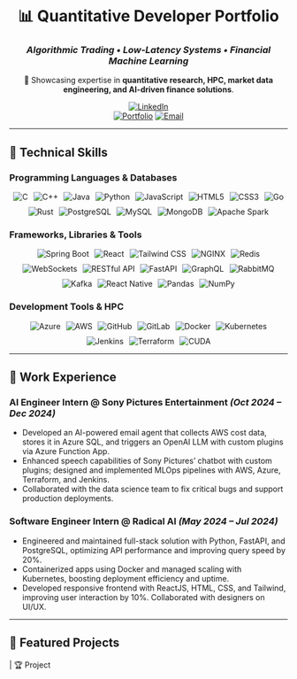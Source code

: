 <div align="center">

# 📊 Quantitative Developer Portfolio  
### *Algorithmic Trading • Low-Latency Systems • Financial Machine Learning*

🚀 Showcasing expertise in **quantitative research, HPC, market data engineering, and AI-driven finance solutions**.

[![LinkedIn](https://img.shields.io/badge/LinkedIn-0A66C2?logo=linkedin&style=for-the-badge)](https://www.linkedin.com/in/prakashrajnehrudass/)  
[![Portfolio](https://img.shields.io/badge/Portfolio-FF7139?logo=firefox&style=for-the-badge)](https://prakashraj15.netlify.app/)
[![Email](https://img.shields.io/badge/Email-D14836?logo=gmail&style=for-the-badge)](mailto:prakashrajnehrudass@gmail.com)

</div>

---

## 🧠 Technical Skills

### **Programming Languages & Databases**  
<div align="center" style="display: flex; justify-content: center; gap: 10px; flex-wrap: wrap;">
  <img src="https://img.shields.io/badge/C-555555?style=flat&logo=c&logoColor=white" alt="C"/>
  <img src="https://img.shields.io/badge/C++-00599C?style=flat&logo=cplusplus&logoColor=white" alt="C++"/>
  <img src="https://img.shields.io/badge/Java-007396?style=flat&logo=java&logoColor=white" alt="Java"/>
  <img src="https://img.shields.io/badge/Python-3776AB?style=flat&logo=python&logoColor=white" alt="Python"/>
  <img src="https://img.shields.io/badge/JavaScript-F7DF1E?style=flat&logo=javascript&logoColor=black" alt="JavaScript"/>
  <img src="https://img.shields.io/badge/HTML5-E34F26?style=flat&logo=html5&logoColor=white" alt="HTML5"/>
  <img src="https://img.shields.io/badge/CSS3-1572B6?style=flat&logo=css3&logoColor=white" alt="CSS3"/>
  <img src="https://img.shields.io/badge/Go-00ADD8?style=flat&logo=go&logoColor=white" alt="Go"/>
  <img src="https://img.shields.io/badge/Rust-000000?style=flat&logo=rust&logoColor=white" alt="Rust"/>
  <img src="https://img.shields.io/badge/PostgreSQL-336791?style=flat&logo=postgresql&logoColor=white" alt="PostgreSQL"/>
  <img src="https://img.shields.io/badge/MySQL-4479A1?style=flat&logo=mysql&logoColor=white" alt="MySQL"/>
  <img src="https://img.shields.io/badge/MongoDB-47A248?style=flat&logo=mongodb&logoColor=white" alt="MongoDB"/>
  <img src="https://img.shields.io/badge/Apache%20Spark-E25A1C?style=flat&logo=apachespark&logoColor=white" alt="Apache Spark"/>
</div>

### **Frameworks, Libraries & Tools**  
<div align="center" style="display: flex; justify-content: center; gap: 10px; flex-wrap: wrap;">
  <img src="https://img.shields.io/badge/Spring_Boot-6DB33F?style=flat&logo=springboot&logoColor=white" alt="Spring Boot"/>
  <img src="https://img.shields.io/badge/React-61DAFB?style=flat&logo=react&logoColor=black" alt="React"/>
  <img src="https://img.shields.io/badge/Tailwind_CSS-06B6D4?style=flat&logo=tailwindcss&logoColor=white" alt="Tailwind CSS"/>
  <img src="https://img.shields.io/badge/NGINX-009639?style=flat&logo=nginx&logoColor=white" alt="NGINX"/>
  <img src="https://img.shields.io/badge/Redis-DC382D?style=flat&logo=redis&logoColor=white" alt="Redis"/>
  <img src="https://img.shields.io/badge/WebSockets-0078D4?style=flat" alt="WebSockets"/>
  <img src="https://img.shields.io/badge/RESTful_API-61DAFB?style=flat" alt="RESTful API"/>
  <img src="https://img.shields.io/badge/FastAPI-009688?style=flat&logo=fastapi&logoColor=white" alt="FastAPI"/>
  <img src="https://img.shields.io/badge/GraphQL-E10098?style=flat&logo=graphql&logoColor=white" alt="GraphQL"/>
  <img src="https://img.shields.io/badge/RabbitMQ-FF6600?style=flat&logo=rabbitmq&logoColor=white" alt="RabbitMQ"/>
  <img src="https://img.shields.io/badge/Kafka-231F20?style=flat&logo=apachekafka&logoColor=white" alt="Kafka"/>
  <img src="https://img.shields.io/badge/React_Native-20232A?style=flat&logo=react&logoColor=white" alt="React Native"/>
  <img src="https://img.shields.io/badge/Pandas-150458?style=flat&logo=pandas&logoColor=white" alt="Pandas"/>
  <img src="https://img.shields.io/badge/NumPy-013243?style=flat&logo=numpy&logoColor=white" alt="NumPy"/>
</div>

### **Development Tools & HPC**  
<div align="center" style="display: flex; justify-content: center; gap: 10px; flex-wrap: wrap;">
  <img src="https://img.shields.io/badge/Microsoft_Azure-0078D4?style=flat&logo=microsoftazure&logoColor=white" alt="Azure"/>
  <img src="https://img.shields.io/badge/AWS-232F3E?style=flat&logo=amazonaws&logoColor=white" alt="AWS"/>
  <img src="https://img.shields.io/badge/GitHub-181717?style=flat&logo=github&logoColor=white" alt="GitHub"/>
  <img src="https://img.shields.io/badge/GitLab-FC6D26?style=flat&logo=gitlab&logoColor=white" alt="GitLab"/>
  <img src="https://img.shields.io/badge/Docker-2496ED?style=flat&logo=docker&logoColor=white" alt="Docker"/>
  <img src="https://img.shields.io/badge/Kubernetes-326CE5?style=flat&logo=kubernetes&logoColor=white" alt="Kubernetes"/>
  <img src="https://img.shields.io/badge/Jenkins-D24939?style=flat&logo=jenkins&logoColor=white" alt="Jenkins"/>
  <img src="https://img.shields.io/badge/Terraform-623CE4?style=flat&logo=terraform&logoColor=white" alt="Terraform"/>
  <img src="https://img.shields.io/badge/CUDA-76B900?style=flat&logo=nvidia&logoColor=white" alt="CUDA"/>
</div>

---

## 💼 Work Experience

### **AI Engineer Intern @ Sony Pictures Entertainment** *(Oct 2024 – Dec 2024)*  
- Developed an AI-powered email agent that collects AWS cost data, stores it in Azure SQL, and triggers an OpenAI LLM with custom plugins via Azure Function App.  
- Enhanced speech capabilities of Sony Pictures’ chatbot with custom plugins; designed and implemented MLOps pipelines with AWS, Azure, Terraform, and Jenkins.  
- Collaborated with the data science team to fix critical bugs and support production deployments.

### **Software Engineer Intern @ Radical AI** *(May 2024 – Jul 2024)*  
- Engineered and maintained full-stack solution with Python, FastAPI, and PostgreSQL, optimizing API performance and improving query speed by 20%.  
- Containerized apps using Docker and managed scaling with Kubernetes, boosting deployment efficiency and uptime.  
- Developed responsive frontend with ReactJS, HTML, CSS, and Tailwind, improving user interaction by 10%. Collaborated with designers on UI/UX.

---

## 🚀 Featured Projects

| 🏆 Project
